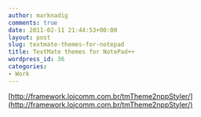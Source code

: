 ```yaml
---
author: marknadig
comments: true
date: 2011-02-11 21:44:53+00:00
layout: post
slug: textmate-themes-for-notepad
title: TextMate themes for NotePad++
wordpress_id: 36
categories:
- Work
---
```


[http://framework.lojcomm.com.br/tmTheme2nppStyler/](http://framework.lojcomm.com.br/tmTheme2nppStyler/)
